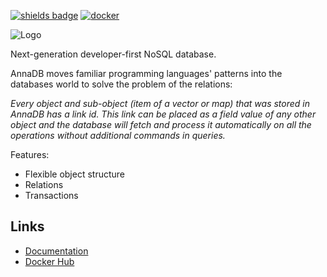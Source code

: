 [![shields badge](https://shields.io/badge/-docs-blue)](https://annadb.dev/)
[![docker](https://img.shields.io/docker/v/romanright/annadb)](https://hub.docker.com/repository/docker/romanright/annadb)

![Logo](https://raw.githubusercontent.com/roman-right/AnnaDB/main/docs/build/assets/img/logo_colored.svg?token=GHSAT0AAAAAABXADZHTHTTD4UZR3G6P2J5GYXRFT7Q)

Next-generation developer-first NoSQL database.

AnnaDB moves familiar programming languages' patterns into the databases world to solve the problem of the relations: 

*Every object and sub-object (item of a vector or map) that was stored in AnnaDB has a link id. This link can be placed as a field value of any other object and the database will fetch and process it automatically on all the operations without additional commands in queries.*

Features:

- Flexible object structure
- Relations
- Transactions

## Links

- [Documentation](https://annadb.dev)
- [Docker Hub](https://hub.docker.com/repository/docker/romanright/annadb)